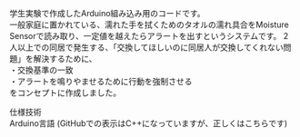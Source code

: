 学生実験で作成したArduino組み込み用のコードです。  
一般家庭に置かれている、濡れた手を拭くためのタオルの濡れ具合をMoisture Sensorで読み取り、一定値を越えたらアラートを出すというシステムです。
2人以上での同居で発生する、「交換してほしいのに同居人が交換してくれない問題」を解決するために、  
・交換基準の一致  
・アラートを鳴りやませるために行動を強制させる  
をコンセプトに作成しました。  


仕様技術  
Arduino言語 (GitHubでの表示はC++になっていますが、正しくはこちらです)
